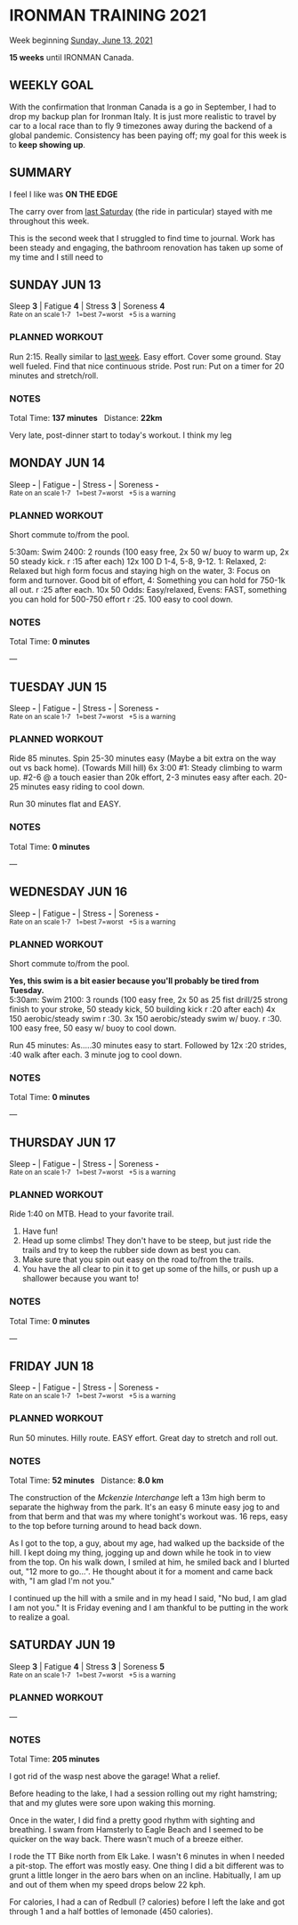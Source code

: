 # IRONMAN TRAINING 2021
Week beginning [Sunday, June 13, 2021](javascript:flick('sun');)

**15 weeks** until IRONMAN Canada.

## WEEKLY GOAL
With the confirmation that Ironman Canada is a go in September, I had to drop my backup plan for Ironman Italy.  It is just more realistic to travel by car to a local race than to fly 9 timezones away during the backend of a global pandemic.  Consistency has been paying off; my goal for this week is to **keep showing up**.  

## SUMMARY
I feel I like was **ON THE EDGE**

The carry over from [last Saturday](ironman2021-16weeksout?sat) (the ride in particular) stayed with me throughout this week.

This is the second week that I struggled to find time to journal.  Work has been steady and engaging, the bathroom renovation has taken up some of my time and I still need to 

<!---->
## SUNDAY JUN 13
Sleep **3** | Fatigue **4** | Stress **3** | Soreness **4**  
<sup>Rate on an scale 1-7 &nbsp; 1=best 7=worst &nbsp; +5 is a warning</sup>

### PLANNED WORKOUT
Run 2:15. Really similar to [last week](ironman2021-16weeksout?sun). Easy effort. Cover some ground. Stay well fueled. Find that nice continuous stride. 
Post run: Put on a timer for 20 minutes and stretch/roll.

### NOTES
Total Time: **137 minutes** &nbsp; Distance: **22km**

Very late, post-dinner start to today's workout.  I think my leg


<!---->
## MONDAY JUN 14
Sleep **-** | Fatigue **-** | Stress **-** | Soreness **-**  
<sup>Rate on an scale 1-7 &nbsp; 1=best 7=worst &nbsp; +5 is a warning</sup>

### PLANNED WORKOUT
Short commute to/from the pool.

5:30am: Swim 2400: 
2 rounds (100 easy free, 2x 50 w/ buoy to warm up, 2x 50 steady kick. r :15 after each)
12x 100 D 1-4, 5-8, 9-12. 1: Relaxed, 2: Relaxed but high form focus and staying high on the water, 3: Focus on form and turnover. Good bit of effort, 4: Something you can hold for 750-1k all out. r :25 after each. 
10x 50 Odds: Easy/relaxed, Evens: FAST, something you can hold for 500-750 effort r :25. 
100 easy to cool down.

### NOTES
Total Time: **0 minutes**

&mdash; 


<!---->
## TUESDAY JUN 15
Sleep **-** | Fatigue **-** | Stress **-** | Soreness **-**  
<sup>Rate on an scale 1-7 &nbsp; 1=best 7=worst &nbsp; +5 is a warning</sup>

### PLANNED WORKOUT
Ride 85 minutes. Spin 25-30 minutes easy (Maybe a bit extra on the way out vs back home). (Towards Mill hill) 6x 3:00 #1: Steady climbing to warm up. #2-6 @ a touch easier than 20k effort, 2-3 minutes easy after each. 20-25 minutes easy riding to cool down.

Run 30 minutes flat and EASY. 

### NOTES
Total Time: **0 minutes**

&mdash; 


<!---->
## WEDNESDAY JUN 16
Sleep **-** | Fatigue **-** | Stress **-** | Soreness **-**  
<sup>Rate on an scale 1-7 &nbsp; 1=best 7=worst &nbsp; +5 is a warning</sup>

### PLANNED WORKOUT
Short commute to/from the pool. 

**Yes, this swim is a bit easier because you'll probably be tired from Tuesday.**  
5:30am: Swim 2100: 
3 rounds (100 easy free, 2x 50 as 25 fist drill/25 strong finish to your stroke, 50 steady kick, 50 building kick r :20 after each)
4x 150 aerobic/steady swim r :30. 
3x 150 aerobic/steady swim w/ buoy. r :30. 
100 easy free, 50 easy w/ buoy to cool down.

Run 45 minutes: As.....30 minutes easy to start. Followed by 12x :20 strides, :40 walk after each. 3 minute jog to cool down.

### NOTES
Total Time: **0 minutes**

&mdash; 


<!---->
## THURSDAY JUN 17
Sleep **-** | Fatigue **-** | Stress **-** | Soreness **-**  
<sup>Rate on an scale 1-7 &nbsp; 1=best 7=worst &nbsp; +5 is a warning</sup>

### PLANNED WORKOUT
Ride 1:40 on MTB. Head to your favorite trail.

1. Have fun!
2. Head up some climbs! They don't have to be steep, but just ride the trails and try to keep the rubber side down as best you can. 
3. Make sure that you spin out easy on the road to/from the trails. 
4. You have the all clear to pin it to get up some of the hills, or push up a shallower because you want to!

### NOTES
Total Time: **0 minutes**

&mdash; 


<!---->
## FRIDAY JUN 18
Sleep **-** | Fatigue **-** | Stress **-** | Soreness **-**  
<sup>Rate on an scale 1-7 &nbsp; 1=best 7=worst &nbsp; +5 is a warning</sup>

### PLANNED WORKOUT
Run 50 minutes. Hilly route. EASY effort.  Great day to stretch and roll out.

### NOTES
Total Time: **52 minutes** &nbsp; Distance: **8.0 km**

The construction of the _Mckenzie Interchange_ left a 13m high berm to separate the highway from the park.  It's an easy 6 minute easy jog to and from that berm and that was my where tonight's workout was.  16 reps, easy to the top before turning around to head back down.

As I got to the top, a guy, about my age, had walked up the backside of the hill.  I kept doing my thing, jogging up and down while he took in to view from the top.  On his walk down, I smiled at him, he smiled back and I blurted out, "12 more to go...". He thought about it for a moment and came back with, "I am glad I'm not you."

I continued up the hill with a smile and in my head I said, "No bud, I am glad I am not you."  It is Friday evening and I am thankful to be putting in the work to realize a goal.


<!---->
## SATURDAY JUN 19
Sleep **3** | Fatigue **4** | Stress **3** | Soreness **5**  
<sup>Rate on an scale 1-7 &nbsp; 1=best 7=worst &nbsp; +5 is a warning</sup>

### PLANNED WORKOUT
&mdash; 

### NOTES
Total Time: **205 minutes** 

I got rid of the wasp nest above the garage!  What a relief.

Before heading to the lake, I had a session rolling out my right hamstring; that and my glutes were sore upon waking this morning.

Once in the water, I did find a pretty good rhythm with sighting and breathing.  I swam from Hamsterly to Eagle Beach and I seemed to be quicker on the way back.  There wasn't much of a breeze either.

I rode the TT Bike north from Elk Lake.  I wasn't 6 minutes in when I needed a pit-stop.  The effort was mostly easy.  One thing I did a bit different was to grunt a little longer in the aero bars when on an incline.  Habitually, I am up and out of them when my speed drops below 22 kph.

For calories, I had a can of Redbull (? calories) before I left the lake and got through 1 and a half bottles of lemonade (450 calories).